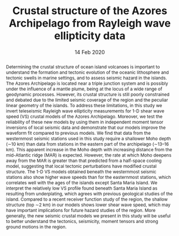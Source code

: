 ---
title: "Crustal structure of the Azores Archipelago from Rayleigh wave ellipticity data"

# Authors
# If you created a profile for a user (e.g. the default `admin` user), write the username (folder name) here 
# and it will be replaced with their full name and linked to their profile.
authors:
- Ana M. G. Ferreira
- admin
- Januka Attanyake
- Michael Frietsch
- Andrea Berbellini

# Author notes (optional)
author_notes: []

date: "14 Feb 2020"
doi: "10.1093/gji/ggaa076"

# Publication type.
# Legend: 0 = Uncategorized; 1 = Conference paper; 2 = Journal article;
# 3 = Preprint / Working Paper; 4 = Report; 5 = Book; 6 = Book section;
# 7 = Thesis; 8 = Patent
publication_types: ["2"]

# Publication name and optional abbreviated publication name.
publication: "*Geophysical Journal International*"
publication_short: "*GJI*"

abstract: Determining the crustal structure of ocean island volcanoes is important to understand the formation and tectonic evolution of the oceanic lithosphere and tectonic swells in marine settings, and to assess seismic hazard in the islands. The Azores Archipelago is located near a triple junction system and is possibly under the influence of a mantle plume, being at the locus of a wide range of geodynamic processes. However, its crustal structure is still poorly constrained and debated due to the limited seismic coverage of the region and the peculiar linear geometry of the islands. To address these limitations, in this study we invert teleseismic Rayleigh wave ellipticity measurements for 1-D shear wave speed (VS) crustal models of the Azores Archipelago. Moreover, we test the reliability of these new models by using them in independent moment tensor inversions of local seismic data and demonstrate that our models improve the waveform fit compared to previous models. We find that data from the westernmost seismic stations used in this study require a shallower Moho depth (∼10 km) than data from stations in the eastern part of the archipelago (∼13–16 km). This apparent increase in the Moho depth with increasing distance from the mid-Atlantic ridge (MAR) is expected. However, the rate at which Moho deepens away from the MAR is greater than that predicted from a half-space cooling model, suggesting that local tectonic perturbations have modified crustal structure. The 1-D VS models obtained beneath the westernmost seismic stations also show higher wave speeds than for the easternmost stations, which correlates well with the ages of the islands except Santa Maria Island. We interpret the relatively low VS profile found beneath Santa Maria Island as resulting from underplating, which agrees with previous geological studies of the island. Compared to a recent receiver function study of the region, the shallow structure (top ∼2 km) in our models shows lower shear wave speed, which may have important implications for future hazard studies of the region. More generally, the new seismic crustal models we present in this study will be useful to better understand the tectonics, seismicity, moment tensors and strong ground motions in the region.

tags: []

# Custom links (uncomment lines below)
links:
- name: URL
  url: https://academic.oup.com/gji/article-abstract/221/2/1232/5736018

---